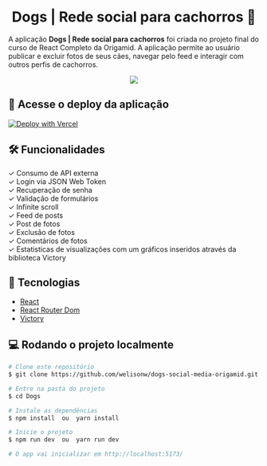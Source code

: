 <h1 align='center'>
Dogs | Rede social para cachorros 🐾
</h1>

A aplicação **Dogs | Rede social para cachorros** foi criada no projeto final do curso de React Completo da Origamid. A aplicação permite ao usuário publicar e excluir fotos de seus cães, navegar pelo feed e interagir com outros perfis de cachorros. 

<div align="center" id="top"> 
  <img src="./public/preview.gif" />
</div>


## 🔗 Acesse o deploy da aplicação

[![Deploy with Vercel](https://vercel.com/button)](https://dogs-social-media-origamid.vercel.app/)


## 🛠️ Funcionalidades

✓ Consumo de API externa\
✓ Login via JSON Web Token\
✓ Recuperação de senha\
✓ Validação de formulários\
✓ Infinite scroll\
✓ Feed de posts\
✓ Post de fotos\
✓ Exclusão de fotos\
✓ Comentários de fotos\
✓ Estatisticas de visualizações com um gráficos inseridos através da biblioteca Victory

## 🚀 Tecnologias

- [React](https://react.dev/)
- [React Router Dom](https://www.npmjs.com/package/react-router-dom)
- [Victory](https://github.com/FormidableLabs/victory)

## 💻 Rodando o projeto localmente
```bash
# Clone este repositório
$ git clone https://github.com/welisonw/dogs-social-media-origamid.git

# Entre na pasta do projeto
$ cd Dogs

# Instale as dependências
$ npm install  ou  yarn install

# Inicie o projeto
$ npm run dev  ou  yarn run dev

# O app vai inicializar em http://localhost:5173/
```
